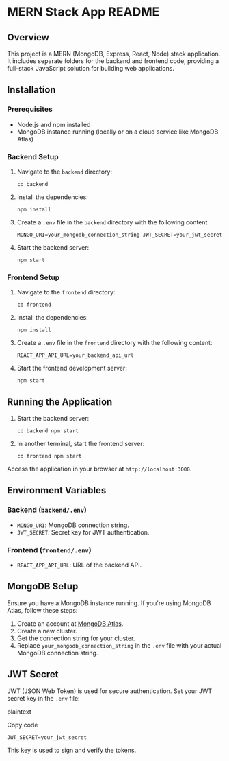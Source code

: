 
# MERN Stack App README

## Overview

This project is a MERN (MongoDB, Express, React, Node) stack application. It includes separate folders for the backend and frontend code, providing a full-stack JavaScript solution for building web applications.


## Installation

### Prerequisites

-   Node.js and npm installed
-   MongoDB instance running (locally or on a cloud service like MongoDB Atlas)

### Backend Setup

1.  Navigate to the `backend` directory:
    
   
    
    
    `cd backend` 
    
2.  Install the dependencies:
    

    
    `npm install` 
    
3.  Create a `.env` file in the `backend` directory with the following content:
    
 
    
    `MONGO_URI=your_mongodb_connection_string
    JWT_SECRET=your_jwt_secret` 
    
4.  Start the backend server:
    
    
    `npm start` 
    

### Frontend Setup

1.  Navigate to the `frontend` directory:
    
 
    
    `cd frontend` 
    
2.  Install the dependencies:
    
    
    `npm install` 
    
3.  Create a `.env` file in the `frontend` directory with the following content:
    

    
    `REACT_APP_API_URL=your_backend_api_url` 
    
4.  Start the frontend development server:
    

    
    `npm start` 
    

## Running the Application

1.  Start the backend server:
    

    
    `cd backend
    npm start` 
    
2.  In another terminal, start the frontend server:
    

    
    `cd frontend
    npm start` 
    

Access the application in your browser at `http://localhost:3000`.

## Environment Variables

### Backend (`backend/.env`)

-   `MONGO_URI`: MongoDB connection string.
-   `JWT_SECRET`: Secret key for JWT authentication.

### Frontend (`frontend/.env`)

-   `REACT_APP_API_URL`: URL of the backend API.

## MongoDB Setup

Ensure you have a MongoDB instance running. If you're using MongoDB Atlas, follow these steps:

1.  Create an account at [MongoDB Atlas](https://www.mongodb.com/cloud/atlas).
2.  Create a new cluster.
3.  Get the connection string for your cluster.
4.  Replace `your_mongodb_connection_string` in the `.env` file with your actual MongoDB connection string.

## JWT Secret

JWT (JSON Web Token) is used for secure authentication. Set your JWT secret key in the `.env` file:

plaintext

Copy code

`JWT_SECRET=your_jwt_secret` 

This key is used to sign and verify the tokens.
